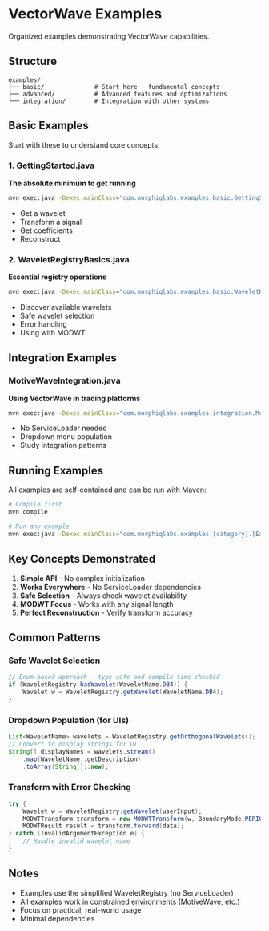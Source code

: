 # VectorWave Examples

Organized examples demonstrating VectorWave capabilities.

## Structure

```
examples/
├── basic/              # Start here - fundamental concepts
├── advanced/           # Advanced features and optimizations  
└── integration/        # Integration with other systems
```

## Basic Examples

Start with these to understand core concepts:

### 1. GettingStarted.java
**The absolute minimum to get running**
```bash
mvn exec:java -Dexec.mainClass="com.morphiqlabs.examples.basic.GettingStarted"
```
- Get a wavelet
- Transform a signal
- Get coefficients
- Reconstruct

### 2. WaveletRegistryBasics.java
**Essential registry operations**
```bash
mvn exec:java -Dexec.mainClass="com.morphiqlabs.examples.basic.WaveletRegistryBasics"
```
- Discover available wavelets
- Safe wavelet selection
- Error handling
- Using with MODWT

## Integration Examples

### MotiveWaveIntegration.java
**Using VectorWave in trading platforms**
```bash
mvn exec:java -Dexec.mainClass="com.morphiqlabs.examples.integration.MotiveWaveIntegration"
```
- No ServiceLoader needed
- Dropdown menu population
- Study integration patterns

## Running Examples

All examples are self-contained and can be run with Maven:

```bash
# Compile first
mvn compile

# Run any example
mvn exec:java -Dexec.mainClass="com.morphiqlabs.examples.[category].[ExampleName]"
```

## Key Concepts Demonstrated

1. **Simple API** - No complex initialization
2. **Works Everywhere** - No ServiceLoader dependencies
3. **Safe Selection** - Always check wavelet availability
4. **MODWT Focus** - Works with any signal length
5. **Perfect Reconstruction** - Verify transform accuracy

## Common Patterns

### Safe Wavelet Selection
```java
// Enum-based approach - type-safe and compile-time checked
if (WaveletRegistry.hasWavelet(WaveletName.DB4)) {
    Wavelet w = WaveletRegistry.getWavelet(WaveletName.DB4);
}
```

### Dropdown Population (for UIs)
```java
List<WaveletName> wavelets = WaveletRegistry.getOrthogonalWavelets();
// Convert to display strings for UI
String[] displayNames = wavelets.stream()
    .map(WaveletName::getDescription)
    .toArray(String[]::new);
```

### Transform with Error Checking
```java
try {
    Wavelet w = WaveletRegistry.getWavelet(userInput);
    MODWTTransform transform = new MODWTTransform(w, BoundaryMode.PERIODIC);
    MODWTResult result = transform.forward(data);
} catch (InvalidArgumentException e) {
    // Handle invalid wavelet name
}
```

## Notes

- Examples use the simplified WaveletRegistry (no ServiceLoader)
- All examples work in constrained environments (MotiveWave, etc.)
- Focus on practical, real-world usage
- Minimal dependencies